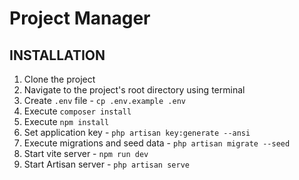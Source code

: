 # Project Manager

## INSTALLATION  
1. Clone the project
2. Navigate to the project's root directory using terminal
3. Create ``.env`` file - ``cp .env.example .env``
4. Execute ``composer install``
5. Execute ``npm install``
6. Set application key - ``php artisan key:generate --ansi``
7. Execute migrations and seed data - ``php artisan migrate --seed``
8. Start vite server - ``npm run dev``
9. Start Artisan server - ``php artisan serve``
